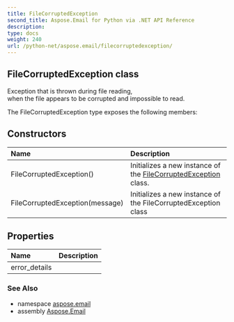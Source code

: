```yaml
---
title: FileCorruptedException
second_title: Aspose.Email for Python via .NET API Reference
description: 
type: docs
weight: 240
url: /python-net/aspose.email/filecorruptedexception/
---
```


## FileCorruptedException class

Exception that is thrown during file reading,<br/>            when the file appears to be corrupted and impossible to read.

The FileCorruptedException type exposes the following members:
## Constructors
| Name | Description |
| :- | :- |
|FileCorruptedException()|Initializes a new instance of the [FileCorruptedException](/email/python-net/aspose.email/filecorruptedexception/) class.|
|FileCorruptedException(message)|Initializes a new instance of the FileCorruptedException class|
## Properties
| Name | Description |
| :- | :- |
|error_details|  |

### See Also

* namespace [aspose.email](/email/python-net/aspose.email/)
* assembly [Aspose.Email](/email/python-net/)

